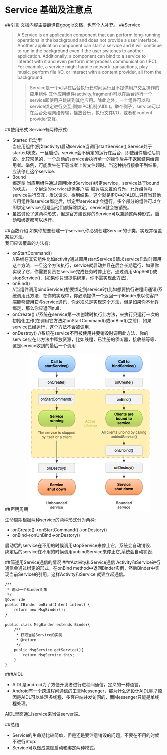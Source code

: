 # Service 基础及注意点

##引言
文档内容主要翻译自google文档，也有个人补充。
##Service
>A Service is an application component that can perform long-running operations in the background and does not provide a user interface. Another application component can start a service and it will continue to run in the background even if the user switches to another application. Additionally, a component can bind to a service to interact with it and even perform interprocess communication (IPC). For example, a service might handle network transactions, play music, perform file I/O, or interact with a content provider, all from the background.
>>Service是一个可以在后台执行长时间运行且不提供用户交互操作的应用组件.其他应用组件(activity,fragment)可以在后台运行一个service即使用户跳转到其他应用。除此之外，一个组件可以和service绑定进行交互,例如IPC机制(AIDL)。举个例子，service可以在后台处理网络传输，播放音乐，执行文件I/O，或者和content provider交互。

##使用形式
Service有两种形式:
 
 * Started  启动型<br>
 当应用组件(例如activity)启动service当调用startService(),Service处于started状态。一旦启动，service会不确定的运行在后台，即使组件启动后销毁。比较常见的，一个启动的service会执行单一的操作后并不返回结果给调用者。举例，可能发生在下载或者上传文件超时。当这种执行接收不到结果，应该停止这个service.
 * Bound<br> 绑定型
 当应用组件通过调用bindService()绑定service，service处于bound的状态。一个绑定的service提供客户端-服务端交互的行为，允许组件和service进行交互，发送请求，得到结果，这个就是IPC中的ALDL,只有当其他应用组件和service绑定后，绑定型service才会运行。多个部分的组件可以立即绑定service,但是当他们都解除绑定，service就会被销毁。
 * 虽然讨论了这两种形式，但是官方建议你的Service可以兼顾这两种形式，启动和绑定都可以运行。

##函数介绍
如果你想要创建一个service,你必须创建Service的子类，实现并覆盖某些方法。<br>
我们应该覆盖的方法有:

* onStartCommand()<br>
//系统在其它组件比如activity通过调用startService()请求service启动时调用这个方法．一旦这个方法执行，service就启动并且在后台长期运行．如果你实现了它，你需要负责在service完成任务时停止它，通过调用stopSelf()或stopService()．(如果你只想提供绑定，你不需实现此方法)．
* onBind()<br>
//当组件调用bindService()想要绑定到service时(比如想要执行进程间通讯)系统调用此方法．在你的实现中，你必须提供一个返回一个IBinder来以使客户端能够使用它与service通讯，你必须总是实现这个方法，但是如果你不允许绑定，那么你应返回null．
* onCreate()
//系统在service第一次创建时执行此方法，来执行只运行一次的初始化工作(在调用它方法如onStartCommand()或onBind()之前)．如果service已经运行，这个方法不会被调用．
* onDestroy()
//系统在service不再被使用并要销毁时调用此方法．你的service应在此方法中释放资源，比如线程，已注册的侦听器，接收器等等．这是service收到的最后一个调用

##声明周期
![service lifestyle](service_lifecycle.png)

生命周期根据两种service的两种形式分为两种:
 
 * onCreate()->onStartCommand()->onDestory()
 * onBind->onUnBind->onDestory()

启动后的service在不用的时候调用stopService来停止它，系统会自动销毁.<br>
绑定后的service在不用的时候调用unbindService来停止它,系统会自动销毁.<br>

##简述用Service通信的情况
###Activity和Service通信
Activity和Service进行通信会通过绑定的形式，在onBind method中返回Binder实例，然后Binder中实现当前Service的引用，这样Activity和Service 就建立起通信。
   
    /** 
     * 返回一个Binder对象 
     */  
    @Override  
    public IBinder onBind(Intent intent) {  
        return new MsgBinder();  
    }  
      
    public class MsgBinder extends Binder{  
        /** 
         * 获取当前Service的实例 
         * @return 
         */  
        public MsgService getService(){  
            return MsgService.this;  
        }  
    }  

###AIDL
* AIDL是android为了方便开发者进行进程间通信，定义的一种语言。
* Android有一个跨进程间通信的工具Messenger，那为什么还设计AIDL呢？原因是AIDL可以处理多线程、多客户端并发访问的，而Messenger只能是单线程处理。

AIDL里面通过service来当做server端。

##总结
* Service的生命期比较简单，但是还是要注意销毁的问题，不要在不用的时候不进行Stop.
* Service可以做成兼顾启动和绑定两种模式。